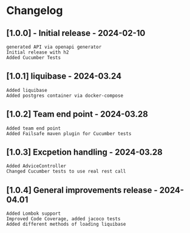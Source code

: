# Changelog

## [1.0.0] - Initial release - 2024-02-10
	generated API via openapi generator
    Initial release with h2
    Added Cucumber Tests 

## [1.0.1] liquibase - 2024-03.24 
    Added liquibase
    Added postgres container via docker-compose

## [1.0.2] Team end point - 2024-03.28
    Added team end point
    Added Failsafe maven plugin for Cucumber tests

## [1.0.3] Excpetion handling - 2024-03.28
    Added AdviceController
    Changed Cucumber tests to use real rest call

## [1.0.4] General improvements release - 2024-04.01
    Added Lombok support
    Improved Code Coverage, added jacoco tests
    Added different methods of loading liquibase




    
    
